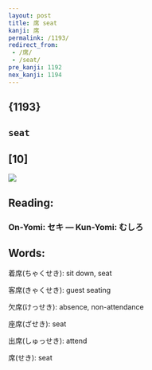 ```yaml
---
layout: post
title: 席 seat
kanji: 席
permalink: /1193/
redirect_from:
 - /席/
 - /seat/
pre_kanji: 1192
nex_kanji: 1194
---
```


## {1193}

## `seat`

## [10]

<div class="stroke"><img src="E5B8AD.png" /></div>

## Reading:

### On-Yomi: セキ &mdash; Kun-Yomi: むしろ

## Words:

着席(ちゃくせき): sit down, seat

客席(きゃくせき): guest seating

欠席(けっせき): absence, non-attendance

座席(ざせき): seat

出席(しゅっせき): attend

席(せき): seat
